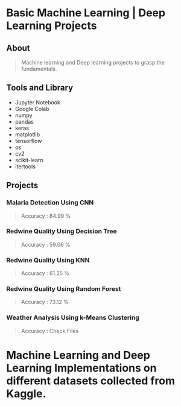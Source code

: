 # Basic Machine Learning | Deep Learning Projects

## About
> Machine learning and Deep learning projects to grasp the fundamentals.

## Tools and Library
- Jupyter Notebook
- Google Colab
- numpy
- pandas
- keras
- matplotlib
- tensorflow
- os
- cv2
- scikit-learn
- itertools

## Projects
### Malaria Detection Using CNN
> Accuracy : 84.99 %

### Redwine Quality Using Decision Tree
> Accuracy : 59.06 %

### Redwine Quality Using KNN
> Accuracy : 61.25 %

### Redwine Quality Using Random Forest
> Accuracy : 73.12 %

### Weather Analysis Using k-Means Clustering
> Accuracy : Check Files

# Machine Learning and Deep Learning Implementations on different datasets collected from Kaggle.
